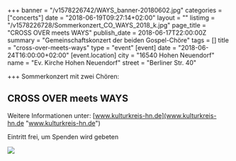 +++
banner = "/v1578226742/WAYS_banner-20180602.jpg"
categories = ["concerts"]
date = "2018-06-19T09:27:14+02:00"
layout = ""
listimg = "/v1578226728/Sommerkonzert_CO_WAYS_2018_k.jpg"
page_title = "CROSS OVER meets WAYS"
publish_date = 2018-06-17T22:00:00Z
summary = "Gemeinschaftskonzert der beiden Gospel-Chöre"
tags = []
title = "cross-over-meets-ways"
type = "event"
[event]
date = "2018-06-24T16:00:00+02:00"
[event.location]
city = "16540 Hohen Neuendorf"
name = "Ev. Kirche Hohen Neuendorf"
street = "Berliner Str. 40"

+++
Sommerkonzert mit zwei Chören:

## CROSS OVER meets WAYS

Weitere Informationen unter: [www.kulturkreis-hn.de](www.kulturkreis-hn.de "www.kulturkreis-hn.de")

Eintritt frei, um Spenden wird gebeten

![](https://res.cloudinary.com/ways-choir/image/upload/v1584739792/B0BE7746-D244-41A8-A4A7-7878CA227EC5_hbqtlw.jpg)